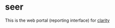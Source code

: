 # seer

This is the web portal (reporting interface) for
[clarity](http://github.com/mtrower/clarity)

